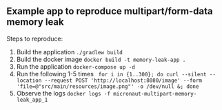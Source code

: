 ## Example app to reproduce multipart/form-data memory leak
Steps to reproduce:

1. Build the application `./gradlew build`
1. Build the docker image `docker build -t memory-leak-app .`
1. Run the application `docker-compose up -d`
1. Run the following 1-5 times ` for i in {1..300}; do curl --silent --location --request POST 'http://localhost:8080/image' --form 'file=@"src/main/resources/image.png"' -o /dev/null &; done`
1. Observe the logs `docker logs -f micronaut-multipart-memory-leak_app_1`
